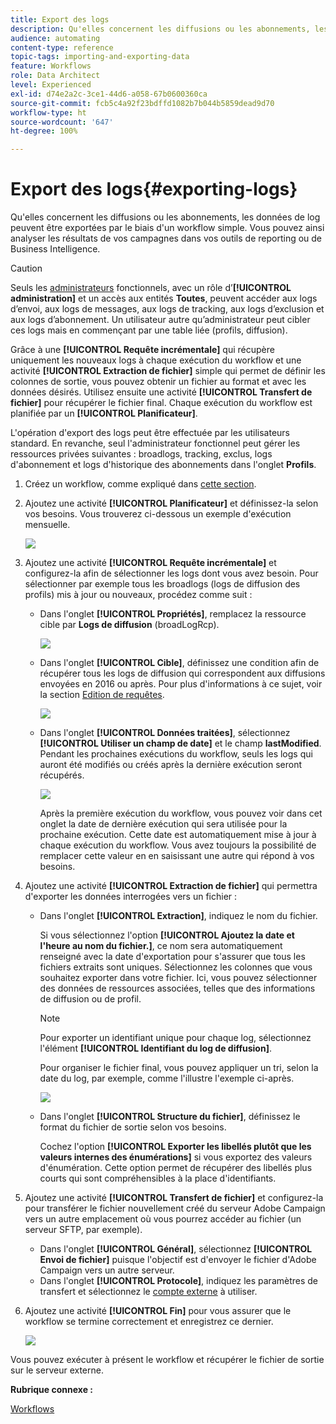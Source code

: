 ```yaml
---
title: Export des logs
description: Qu'elles concernent les diffusions ou les abonnements, les données de log peuvent être exportées par le biais d'un workflow simple.
audience: automating
content-type: reference
topic-tags: importing-and-exporting-data
feature: Workflows
role: Data Architect
level: Experienced
exl-id: d74e2a2c-3ce1-44d6-a058-67b0600360ca
source-git-commit: fcb5c4a92f23bdffd1082b7b044b5859dead9d70
workflow-type: ht
source-wordcount: '647'
ht-degree: 100%

---
```


# Export des logs{#exporting-logs}

Qu&#39;elles concernent les diffusions ou les abonnements, les données de log peuvent être exportées par le biais d&#39;un workflow simple. Vous pouvez ainsi analyser les résultats de vos campagnes dans vos outils de reporting ou de Business Intelligence.

>[!CAUTION]
>
>Seuls les [administrateurs](../../administration/using/users-management.md#functional-administrators) fonctionnels, avec un rôle d’**[!UICONTROL administration]** et un accès aux entités **Toutes**, peuvent accéder aux logs d’envoi, aux logs de messages, aux logs de tracking, aux logs d’exclusion et aux logs d’abonnement. Un utilisateur autre qu’administrateur peut cibler ces logs mais en commençant par une table liée (profils, diffusion).

Grâce à une **[!UICONTROL Requête incrémentale]** qui récupère uniquement les nouveaux logs à chaque exécution du workflow et une activité **[!UICONTROL Extraction de fichier]** simple qui permet de définir les colonnes de sortie, vous pouvez obtenir un fichier au format et avec les données désirés. Utilisez ensuite une activité **[!UICONTROL Transfert de fichier]** pour récupérer le fichier final. Chaque exécution du workflow est planifiée par un **[!UICONTROL Planificateur]**.

L&#39;opération d&#39;export des logs peut être effectuée par les utilisateurs standard. En revanche, seul l&#39;administrateur fonctionnel peut gérer les ressources privées suivantes : broadlogs, tracking, exclus, logs d&#39;abonnement et logs d&#39;historique des abonnements dans l&#39;onglet **Profils**.

1. Créez un workflow, comme expliqué dans [cette section](../../automating/using/building-a-workflow.md#creating-a-workflow).
1. Ajoutez une activité **[!UICONTROL Planificateur]** et définissez-la selon vos besoins. Vous trouverez ci-dessous un exemple d&#39;exécution mensuelle.

   ![](assets/export_logs_scheduler.png)

1. Ajoutez une activité **[!UICONTROL Requête incrémentale]** et configurez-la afin de sélectionner les logs dont vous avez besoin. Pour sélectionner par exemple tous les broadlogs (logs de diffusion des profils) mis à jour ou nouveaux, procédez comme suit :

   * Dans l&#39;onglet **[!UICONTROL Propriétés]**, remplacez la ressource cible par **Logs de diffusion** (broadLogRcp).

      ![](assets/export_logs_query_properties.png)

   * Dans l&#39;onglet **[!UICONTROL Cible]**, définissez une condition afin de récupérer tous les logs de diffusion qui correspondent aux diffusions envoyées en 2016 ou après. Pour plus d&#39;informations à ce sujet, voir la section [Edition de requêtes](../../automating/using/editing-queries.md#creating-queries).

      ![](assets/export_logs_query_target.png)

   * Dans l&#39;onglet **[!UICONTROL Données traitées]**, sélectionnez **[!UICONTROL Utiliser un champ de date]** et le champ **lastModified**. Pendant les prochaines exécutions du workflow, seuls les logs qui auront été modifiés ou créés après la dernière exécution seront récupérés.

      ![](assets/export_logs_query_processeddata.png)

      Après la première exécution du workflow, vous pouvez voir dans cet onglet la date de dernière exécution qui sera utilisée pour la prochaine exécution. Cette date est automatiquement mise à jour à chaque exécution du workflow. Vous avez toujours la possibilité de remplacer cette valeur en en saisissant une autre qui répond à vos besoins.

1. Ajoutez une activité **[!UICONTROL Extraction de fichier]** qui permettra d&#39;exporter les données interrogées vers un fichier :

   * Dans l&#39;onglet **[!UICONTROL Extraction]**, indiquez le nom du fichier.

      Si vous sélectionnez l&#39;option **[!UICONTROL Ajoutez la date et l&#39;heure au nom du fichier.]**, ce nom sera automatiquement renseigné avec la date d&#39;exportation pour s&#39;assurer que tous les fichiers extraits sont uniques. Sélectionnez les colonnes que vous souhaitez exporter dans votre fichier. Ici, vous pouvez sélectionner des données de ressources associées, telles que des informations de diffusion ou de profil.

      >[!NOTE]
      >
      >Pour exporter un identifiant unique pour chaque log, sélectionnez l&#39;élément **[!UICONTROL Identifiant du log de diffusion]**.

      Pour organiser le fichier final, vous pouvez appliquer un tri, selon la date du log, par exemple, comme l&#39;illustre l&#39;exemple ci-après.

      ![](assets/export_logs_extractfile_extraction.png)

   * Dans l&#39;onglet **[!UICONTROL Structure du fichier]**, définissez le format du fichier de sortie selon vos besoins.

      Cochez l&#39;option **[!UICONTROL Exporter les libellés plutôt que les valeurs internes des énumérations]** si vous exportez des valeurs d&#39;énumération. Cette option permet de récupérer des libellés plus courts qui sont compréhensibles à la place d&#39;identifiants.

1. Ajoutez une activité **[!UICONTROL Transfert de fichier]** et configurez-la pour transférer le fichier nouvellement créé du serveur Adobe Campaign vers un autre emplacement où vous pourrez accéder au fichier (un serveur SFTP, par exemple).

   * Dans l&#39;onglet **[!UICONTROL Général]**, sélectionnez **[!UICONTROL Envoi de fichier]** puisque l&#39;objectif est d&#39;envoyer le fichier d&#39;Adobe Campaign vers un autre serveur.
   * Dans l&#39;onglet **[!UICONTROL Protocole]**, indiquez les paramètres de transfert et sélectionnez le [compte externe](../../administration/using/external-accounts.md#creating-an-external-account) à utiliser.

1. Ajoutez une activité **[!UICONTROL Fin]** pour vous assurer que le workflow se termine correctement et enregistrez ce dernier.

   ![](assets/export_logs_example_workflow.png)

Vous pouvez exécuter à présent le workflow et récupérer le fichier de sortie sur le serveur externe.

**Rubrique connexe :**

[Workflows](../../automating/using/get-started-workflows.md)
